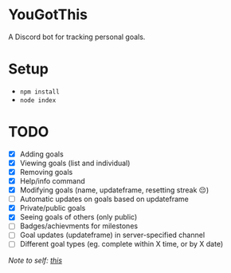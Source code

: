 # YouGotThis
A Discord bot for tracking personal goals.

# Setup

- `npm install`
- `node index`

# TODO

- [x] Adding goals
- [x] Viewing goals (list and individual)
- [x] Removing goals
- [x] Help/info command
- [x] Modifying goals (name, updateframe, resetting streak 😔)
- [ ] Automatic updates on goals based on updateframe
- [x] Private/public goals
- [x] Seeing goals of others (only public)
- [ ] Badges/achievments for milestones
- [ ] Goal updates (updateframe) in server-specified channel
- [ ] Different goal types (eg. complete within X time, or by X date)

*Note to self: [this](https://old.reddit.com/r/Discord_Bots/comments/l4eooh/looking_for_a_bot_to_keep_track_of_habitspersonal/gkoptn1/)*
